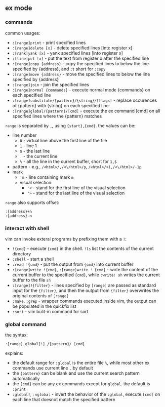 ## ex mode

### commands

common usages:

* `:[range]print` - print specified lines
* `:[range]delete [x]` - delete specified lines [into register x]
* `:[rank]yank [x]` - yank specified lines [into register x]
* `:[line]put [x]` - put the text from register x after the specified line
* `:[range]copy {address}` - copy the specified lines to below the line specified by {address}, and `:t` short for `:copy`
* `:[range]move {address}` - move the specified lines to below the line specified by {address}
* `:[range]join` - join the specified lines
* `:[range]normal {commands}` - execute normal mode {commands} on each specified line
* `:[range]substitute/{pattern}/{string}/[flags]` - replace occurences of {pattern} with {string} on each specified line
* `:[range]global/{pattern}/[cmd]` - execute the ex command [cmd] on all specified lines where the {pattern} matches

`range` is separated by `,`, using `{start},{end}`. the values can be:

* line number
    * `0` - virtual line above the first line of the file
    * `1` - line 1
    * `$` - the last line
    * `.` - the current line
    * `%` - all the line in the current buffer, short for `1,$`
* pattern - e.g., `/<html>/,/<\/html>/p`, `/<html>/+1,/<\/html>/-1p`
* mark
    * `'m` - line containing mark `m`
    * visual selection
        * `'<` - stand for the first line of the visual selection
        * `'>` - stand for the last line of the visual selection

`range` also supports offset:

    :{address}+n
    :{address}-n

### interact with shell

vim can invoke exteral programs by prefixing them with a `!`:

* `!{cmd}` - execute `{cmd}` in the shell. `!ls` list the contents of the current directory
* `:shell` - start a shell
* `:read !{cmd}` - put the output from `{cmd}` into current buffer
* `:[range]write !{cmd}`, `:[range]write ! {cmd}` - wirte the content of the current buffer to the specified `{cmd}`, while `:write! sh` writes the current buffer to the file `sh`
* `:[range]!{filter}` - lines specified by `[range]` are passed as standard input for the `{filter}`, and then the output from `{filter}` overwrites the original contents of `[range]`
* `:make`, `:grep` - wrapper commands executed inside vim, the output can be populated in the quickfix list
* `:sort` - vim bulit-in command for sort

### global command

the syntax:

    :[range] global[!] /{pattern}/ [cmd]

explains:

* the default range for `:global` is the entire file `%`, while most other ex commands use current line `.` by default
* the `{pattern}` can be blank and use the current search pattern automatically
* the `[cmd]` can be any ex commands except for `global`. the default is `:print`
* `:global!`, `:vglobal` - invert the behavior of the `:global`, execute `[cmd]` on each line that doesnot match the specified pattern

